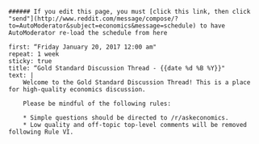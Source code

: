     ###### If you edit this page, you must [click this link, then click "send"](http://www.reddit.com/message/compose/?to=AutoModerator&subject=economics&message=schedule) to have AutoModerator re-load the schedule from here
    
    first: “Friday January 20, 2017 12:00 am"  
    repeat: 1 week  
    sticky: true  
    title: “Gold Standard Discussion Thread - {{date %d %B %Y}}"  
    text: |   
        Welcome to the Gold Standard Discussion Thread! This is a place for high-quality economics discussion.

        Please be mindful of the following rules:

        * Simple questions should be directed to /r/askeconomics.
        * Low quality and off-topic top-level comments will be removed following Rule VI.